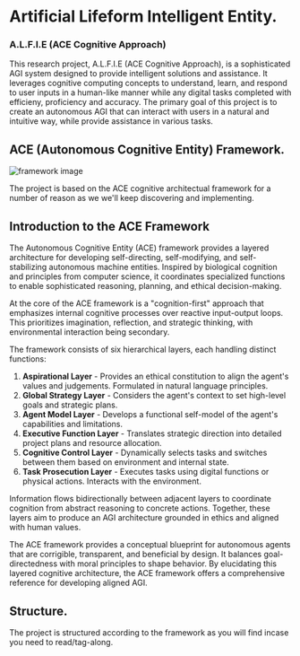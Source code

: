 # Artificial Lifeform Intelligent Entity.     
### A.L.F.I.E (ACE Cognitive Approach)

This research project, A.L.F.I.E (ACE Cognitive Approach), is a sophisticated AGI system designed to provide intelligent solutions and assistance. It leverages cognitive computing concepts to understand, learn, and respond to user inputs in a human-like manner while any digital tasks completed with efficieny, proficiency and accuracy. The primary goal of this project is to create an autonomous AGI that can interact with users in a natural and intuitive way, while provide assistance in various tasks. 

## ACE (Autonomous Cognitive Entity) Framework.
![framework image](raw.githubusercontent.com/daveshap/ACE_Framework/main/images/ACE%20Framework%20Overall%20Architecture.png)   

The project is based on the ACE cognitive architectual framework for a number of reason as we we'll keep discovering and implementing.

## Introduction to the ACE Framework

The Autonomous Cognitive Entity (ACE) framework provides a layered architecture for developing self-directing, self-modifying, and self-stabilizing autonomous machine entities. Inspired by biological cognition and principles from computer science, it coordinates specialized functions to enable sophisticated reasoning, planning, and ethical decision-making.

At the core of the ACE framework is a "cognition-first" approach that emphasizes internal cognitive processes over reactive input-output loops. This prioritizes imagination, reflection, and strategic thinking, with environmental interaction being secondary.

The framework consists of six hierarchical layers, each handling distinct functions:

1. **Aspirational Layer** - Provides an ethical constitution to align the agent's values and judgements. Formulated in natural language principles.
2. **Global Strategy Layer** - Considers the agent's context to set high-level goals and strategic plans.
3. **Agent Model Layer** - Develops a functional self-model of the agent's capabilities and limitations.
4. **Executive Function Layer** - Translates strategic direction into detailed project plans and resource allocation.
5. **Cognitive Control Layer** - Dynamically selects tasks and switches between them based on environment and internal state.
6. **Task Prosecution Layer** - Executes tasks using digital functions or physical actions. Interacts with the environment.

Information flows bidirectionally between adjacent layers to coordinate cognition from abstract reasoning to concrete actions. Together, these layers aim to produce an AGI architecture grounded in ethics and aligned with human values.

The ACE framework provides a conceptual blueprint for autonomous agents that are corrigible, transparent, and beneficial by design. It balances goal-directedness with moral principles to shape behavior. By elucidating this layered cognitive architecture, the ACE framework offers a comprehensive reference for developing aligned AGI.


## Structure.  
The project is structured according to the framework as you will find incase you need to read/tag-along.   
